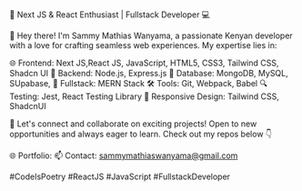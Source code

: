 🚀 Next JS & React Enthusiast | Fullstack Developer 💻

👋 Hey there! I'm Sammy Mathias Wanyama, a passionate Kenyan developer with a love for crafting seamless web experiences. My expertise lies in:

🌐 Frontend: Next JS,React JS, JavaScript, HTML5, CSS3, Tailwind CSS, Shadcn UI
🔧 Backend: Node.js, Express.js
💾 Database: MongoDB, MySQL, SUpabase, 
🚀 Fullstack: MERN Stack
🛠 Tools: Git, Webpack, Babel
🔍 Testing: Jest, React Testing Library
📱 Responsive Design: Tailwind CSS, ShadcnUI

🔗 Let's connect and collaborate on exciting projects! Open to new opportunities and always eager to learn. Check out my repos below 👇

🌐 Portfolio: 
📫 Contact: sammymathiaswanyama@gmail.com

#CodeIsPoetry #ReactJS #JavaScript #FullstackDeveloper
